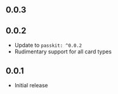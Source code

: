 ## 0.0.3

## 0.0.2

- Update to `passkit: ^0.0.2`
- Rudimentary support for all card types

## 0.0.1

- Initial release
